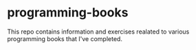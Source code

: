 # programming-books
This repo contains information and exercises realated to various programming books that I've completed.
